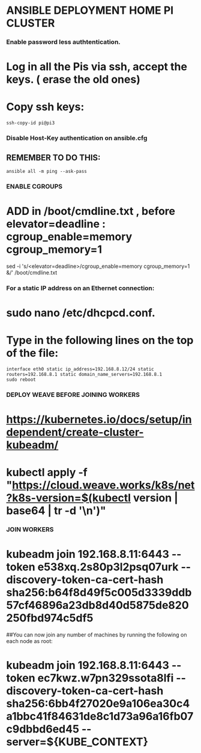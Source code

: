 ANSIBLE DEPLOYMENT HOME PI CLUSTER
==================================

### Enable password less authtentication.
#	Log in all the Pis via ssh, accept the keys. ( erase the old ones)
#	Copy ssh keys:
	ssh-copy-id pi@pi3

### Disable Host-Key authentication on ansible.cfg

## REMEMBER TO DO THIS:
	ansible all -m ping --ask-pass

### ENABLE CGROUPS
# ADD in /boot/cmdline.txt , before elevator=deadline : cgroup_enable=memory cgroup_memory=1 

  sed -i 's/\<elevator=deadline\>/cgroup_enable=memory cgroup_memory=1 &/' /boot/cmdline.txt

### For a static IP address on an Ethernet connection:

#  sudo nano /etc/dhcpcd.conf.
#   Type in the following lines on the top of the file: 

    interface eth0 static ip_address=192.168.8.12/24 static routers=192.168.8.1 static domain_name_servers=192.168.8.1
    sudo reboot

###  DEPLOY WEAVE BEFORE JOINING WORKERS

# https://kubernetes.io/docs/setup/independent/create-cluster-kubeadm/

# kubectl apply -f "https://cloud.weave.works/k8s/net?k8s-version=$(kubectl version | base64 | tr -d '\n')"

###  JOIN WORKERS

# kubeadm join 192.168.8.11:6443 --token e538xq.2s80p3l2psq07urk --discovery-token-ca-cert-hash sha256:b64f8d49f5c005d3339ddb57cf46896a23db8d40d5875de820250fbd974c5df5

##You can now join any number of machines by running the following on each node as root:

#  kubeadm join 192.168.8.11:6443 --token ec7kwz.w7pn329ssota8lfi --discovery-token-ca-cert-hash sha256:6bb4f27020e9a106ea30c4a1bbc41f84631de8c1d73a96a16fb07c9dbbd6ed45 --server=${KUBE_CONTEXT}




